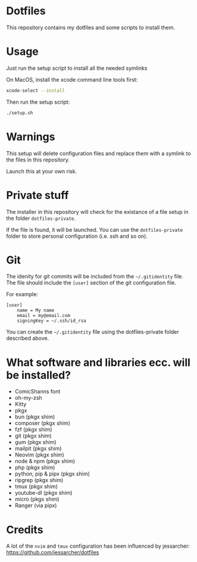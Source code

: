 # Dotfiles

This repository contains my dotfiles and some scripts to install them.

# Usage

Just run the setup script to install all the needed symlinks

On MacOS, install the xcode command line tools first:

```bash
xcode-select --install
```

Then run the setup script:

```bash
./setup.sh
```

# Warnings

This setup will delete configuration files and replace them with a symlink to
the files in this repository.

Launch this at your own risk.

# Private stuff
The installer in this repository will check for the existance of a file setup
in the folder `dotfiles-private`.

If the file is found, it will be launched. You can use the `dotfiles-private`
folder to store personal configuration (i.e. ssh and so on).

# Git

The idenity for git commits will be included from the `~/.gitidentity` file.
The file should include the `[user]` section of the git configuration file.

For example:

```gitconfig
[user]
    name = My name
    email = my@email.com
    signingKey = ~/.ssh/id_rsa
```

You can create the `~/.gitidentity` file using the dotfiles-private folder described above.

# What software and libraries ecc. will be installed?

- ComicShanns font
- oh-my-zsh
- Kitty
- pkgx
- bun (pkgx shim)
- composer (pkgx shim)
- fzf (pkgx shim)
- git (pkgx shim)
- gum (pkgx shim)
- mailpit (pkgx shim)
- Neovim (pkgx shim)
- node & npm (pkgx shim)
- php (pkgx shim)
- python, pip & pipx (pkgx shim)
- ripgrep (pkgx shim)
- tmux (pkgx shim)
- youtube-dl (pkgx shim)
- micro (pkgx shim)
- Ranger (via pipx)

# Credits
A lot of the `nvim` and `tmux` configuration has been influenced by
jessarcher: https://github.com/jessarcher/dotfiles
